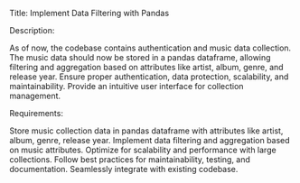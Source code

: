 Title: Implement Data Filtering with Pandas

Description:

As of now, the codebase contains authentication and music data collection. The music data should now be stored in a pandas dataframe, allowing filtering and aggregation based on attributes like artist, album, genre, and release year. Ensure proper authentication, data protection, scalability, and maintainability. Provide an intuitive user interface for collection management. 

Requirements:

Store music collection data in pandas dataframe with attributes like artist, album, genre, release year. Implement data filtering and aggregation based on music attributes. Optimize for scalability and performance with large collections.
Follow best practices for maintainability, testing, and documentation.
Seamlessly integrate with existing codebase.